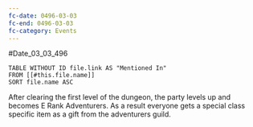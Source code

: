 ```yaml
---
fc-date: 0496-03-03
fc-end: 0496-03-03
fc-category: Events
---
```

#Date_03_03_496 
```dataview
TABLE WITHOUT ID file.link AS "Mentioned In"
FROM [[#this.file.name]]
SORT file.name ASC
```

After clearing the first level of the dungeon, the party levels up and becomes E Rank Adventurers. 
As a result everyone gets a special class specific item as a gift from the adventurers guild.
